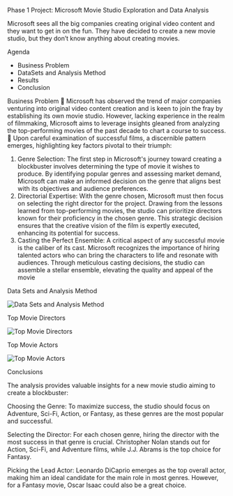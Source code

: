 Phase 1 Project: Microsoft Movie Studio Exploration and Data Analysis


Microsoft sees all the big companies creating original video content and they want to get in on the fun. They have decided to create a new movie studio, but they don’t know anything about creating movies.

Agenda
- Business Problem
- DataSets and Analysis Method
- Results
- Conclusion


Business Problem
 Microsoft has observed the trend of major companies venturing into original video content 
creation and is keen to join the fray by establishing its own movie studio. However, lacking 
experience in the realm of filmmaking, Microsoft aims to leverage insights gleaned from 
analyzing the top-performing movies of the past decade to chart a course to success.
 Upon careful examination of successful films, a discernible pattern emerges, highlighting key 
factors pivotal to their triumph:
1. Genre Selection: The first step in Microsoft's journey toward creating a blockbuster involves determining the 
type of movie it wishes to produce. By identifying popular genres and assessing market demand, Microsoft can 
make an informed decision on the genre that aligns best with its objectives and audience preferences.
2. Directorial Expertise: With the genre chosen, Microsoft must then focus on selecting the right director for the 
project. Drawing from the lessons learned from top-performing movies, the studio can prioritize directors 
known for their proficiency in the chosen genre. This strategic decision ensures that the creative vision of the 
film is expertly executed, enhancing its potential for success.
3. Casting the Perfect Ensemble: A critical aspect of any successful movie is the caliber of its cast. Microsoft 
recognizes the importance of hiring talented actors who can bring the characters to life and resonate with 
audiences. Through meticulous casting decisions, the studio can assemble a stellar ensemble, elevating the 
quality and appeal of the movie


Data Sets and Analysis Method

![Data Sets and Analysis Method](image.png)

Top Movie Directors

![Top Movie Directors](image-1.png)

Top Movie Actors

![Top Movie Actors](image-2.png)


Conclusions

The analysis provides valuable insights for a new movie studio aiming to create a blockbuster:

Choosing the Genre: To maximize success, the studio should focus on Adventure, Sci-Fi, Action, or Fantasy, as these genres are the most popular and successful.

Selecting the Director: For each chosen genre, hiring the director with the most success in that genre is crucial. Christopher Nolan stands out for Action, Sci-Fi, and Adventure films, while J.J. Abrams is the top choice for Fantasy.

Picking the Lead Actor: Leonardo DiCaprio emerges as the top overall actor, making him an ideal candidate for the main role in most genres. However, for a Fantasy movie, Oscar Isaac could also be a great choice.
